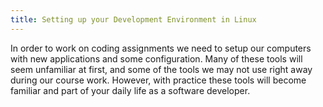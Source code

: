 ```yaml
---
title: Setting up your Development Environment in Linux
---
```


In order to work on coding assignments we need to setup our computers with new
applications and some configuration. Many of these tools will seem unfamiliar at
first, and some of the tools we may not use right away during our course work.
However, with practice these tools will become familiar and part of your daily
life as a software developer.
